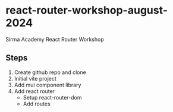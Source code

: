 # react-router-workshop-august-2024
Sirma Academy React Router Workshop


## Steps
1. Create github repo and clone
2. Initial vite project
3. Add mui component library 
4. Add react router
   * Setup react-router-dom
   * Add routes
